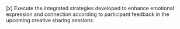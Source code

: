 [x] Execute the integrated strategies developed to enhance emotional expression and connection according to participant feedback in the upcoming creative sharing sessions.